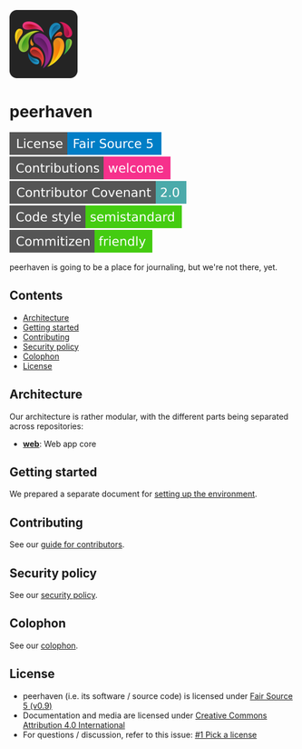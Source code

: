 [![peerhaven logo (a colourful heart)](img/ph-heart-rounded-120.png)](https://peerhaven.net/)

# peerhaven

[![License: Fair Source 5](img/license-fair-source-5.svg)](LICENSE.md)
[![Contributions welcome](img/contributions-welcome.svg)](CONTRIBUTING.md)
[![Contributor Covenant](img/contributor-covenant-2.0.svg)](CODE_OF_CONDUCT.md)
[![Code style: semistandard](img/code-style-semistandard.svg)](https://github.com/standard/semistandard)
[![Commitizen friendly](img/commitizen-friendly.svg)](http://commitizen.github.io/cz-cli/)

peerhaven is going to be a place for journaling, but we're not there, yet.

## Contents

- [Architecture](#architecture)
- [Getting started](#getting-started)
- [Contributing](#contributing)
- [Security policy](#security-policy)
- [Colophon](#colophon)
- [License](#license)

## Architecture

Our architecture is rather modular, with the different parts being separated across repositories:

- [**web**](https://github.com/peerhaven/web): Web app core

## Getting started

We prepared a separate document for [setting up the environment](SETUP.md).

## Contributing

See our [guide for contributors](CONTRIBUTING.md).

## Security policy

See our [security policy](SECURITY.md).

## Colophon

See our [colophon](COLOPHON.md).

## License

- peerhaven (i.e. its software / source code) is licensed under [Fair Source 5 (v0.9)](https://fair.io/)
- Documentation and media are licensed under [Creative Commons Attribution 4.0 International](https://creativecommons.org/licenses/by/4.0/)
- For questions / discussion, refer to this issue:
  [#1 Pick a license](https://github.com/peerhaven/peerhaven/issues/1)
